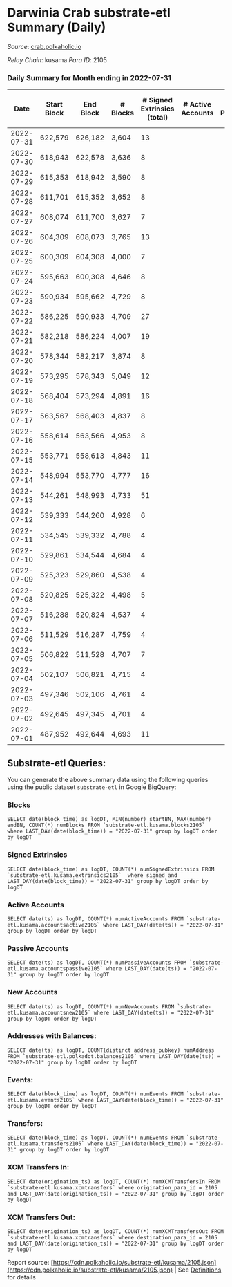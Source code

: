 # Darwinia Crab substrate-etl Summary (Daily)

_Source_: [crab.polkaholic.io](https://crab.polkaholic.io)

*Relay Chain*: kusama
*Para ID*: 2105



### Daily Summary for Month ending in 2022-07-31


| Date | Start Block | End Block | # Blocks | # Signed Extrinsics (total) | # Active Accounts | # Passive | # New | # Addresses with Balances | # Events | # Transfers | # XCM Transfers In | # XCM Transfers Out | Issues | 
| ---- | ----------- | --------- | -------- | --------------------------- | ----------------- | --------- | ----- | ------------------------- | -------- | ----------- | ------------------ | ------------------- | ------ |
| 2022-07-31 | 622,579 | 626,182 | 3,604 | 13 |  |  |  | 38 | 7,592 | 334 ($1.30) |   | 1 ($1.00) |  |
| 2022-07-30 | 618,943 | 622,578 | 3,636 | 8 |  |  |  | 37 | 7,562 | 264 ($0.23) |   |   |  |
| 2022-07-29 | 615,353 | 618,942 | 3,590 | 8 |  |  |  | 37 | 7,470 | 264 ($0.23) |   |   |  |
| 2022-07-28 | 611,701 | 615,352 | 3,652 | 8 |  |  |  | 37 | 7,594 | 264 ($0.23) |   |   |  |
| 2022-07-27 | 608,074 | 611,700 | 3,627 | 7 |  |  |  | 37 | 7,475 | 198 ($0.17) |   |   |  |
| 2022-07-26 | 604,309 | 608,073 | 3,765 | 13 |  |  |  | 37 | 7,974 | 392 ($1.31) |   | 1 ($0.99) |  |
| 2022-07-25 | 600,309 | 604,308 | 4,000 | 7 |  |  |  | 37 | 8,221 | 198 ($0.17) |   |   |  |
| 2022-07-24 | 595,663 | 600,308 | 4,646 | 8 |  |  |  | 37 | 9,583 | 264 ($0.23) |   |   |  |
| 2022-07-23 | 590,934 | 595,662 | 4,729 | 8 |  |  |  | 37 | 9,745 | 259 ($0.21) |   | 1 ($0.03) |  |
| 2022-07-22 | 586,225 | 590,933 | 4,709 | 27 |  |  |  | 37 | 10,076 | 544 ($1.13) | 1 ($0.11) | 2 ($0.32) |  |
| 2022-07-21 | 582,218 | 586,224 | 4,007 | 19 |  |  |  | 35 | 8,649 | 559 ($5.75) |   |   |  |
| 2022-07-20 | 578,344 | 582,217 | 3,874 | 8 |  |  |  | 34 | 8,038 | 264 ($0.26) |   |   |  |
| 2022-07-19 | 573,295 | 578,343 | 5,049 | 12 |  |  |  | 34 | 10,476 | 333 ($0.41) |   |   |  |
| 2022-07-18 | 568,404 | 573,294 | 4,891 | 16 |  |  |  | 33 | 10,317 | 470 ($0.51) |   | 4 ($0.09) |  |
| 2022-07-17 | 563,567 | 568,403 | 4,837 | 8 |  |  |  | 32 | 9,964 | 264 ($0.26) |   |   |  |
| 2022-07-16 | 558,614 | 563,566 | 4,953 | 8 |  |  |  | 32 | 10,197 | 264 ($0.27) |   |   |  |
| 2022-07-15 | 553,771 | 558,613 | 4,843 | 11 |  |  |  | 32 | 10,057 | 331 ($0.35) |   |   |  |
| 2022-07-14 | 548,994 | 553,770 | 4,777 | 16 |  |  |  | 32 | 9,978 | 362 ($0.89) |   |   |  |
| 2022-07-13 | 544,261 | 548,993 | 4,733 | 51 |  |  |  | 31 | 10,821 | 1,148 ($18.95) |   | 1 ($0.10) |  |
| 2022-07-12 | 539,333 | 544,260 | 4,928 | 6 |  |  |  | 28 | 9,882 |   |   |   |  |
| 2022-07-11 | 534,545 | 539,332 | 4,788 | 4 |  |  |  | 28 | 9,591 |   |   |   |  |
| 2022-07-10 | 529,861 | 534,544 | 4,684 | 4 |  |  |  | 28 | 9,382 |   |   |   |  |
| 2022-07-09 | 525,323 | 529,860 | 4,538 | 4 |  |  |  | 28 | 9,091 |   |   |   |  |
| 2022-07-08 | 520,825 | 525,322 | 4,498 | 5 |  |  |  | 28 | 9,073 | 60 (-) |   |   |  |
| 2022-07-07 | 516,288 | 520,824 | 4,537 | 4 |  |  |  | 28 | 9,089 |   |   |   |  |
| 2022-07-06 | 511,529 | 516,287 | 4,759 | 4 |  |  |  | 28 | 9,532 |   |   |   |  |
| 2022-07-05 | 506,822 | 511,528 | 4,707 | 7 |  |  |  | 28 | 9,625 | 183 ($0.05) |   |   |  |
| 2022-07-04 | 502,107 | 506,821 | 4,715 | 4 |  |  |  | 26 | 9,445 |   |   |   |  |
| 2022-07-03 | 497,346 | 502,106 | 4,761 | 4 |  |  |  | 26 | 9,536 |   |   |   |  |
| 2022-07-02 | 492,645 | 497,345 | 4,701 | 4 |  |  |  | 26 | 9,417 |   |   |   |  |
| 2022-07-01 | 487,952 | 492,644 | 4,693 | 11 |  |  |  | 26 | 9,707 | 258 ($0.007) |   | 7 ($0.15) |  |

## Substrate-etl Queries:
You can generate the above summary data using the following queries using the public dataset `substrate-etl` in Google BigQuery:


### Blocks
```
SELECT date(block_time) as logDT, MIN(number) startBN, MAX(number) endBN, COUNT(*) numBlocks FROM `substrate-etl.kusama.blocks2105`  where LAST_DAY(date(block_time)) = "2022-07-31" group by logDT order by logDT
```


### Signed Extrinsics
```
SELECT date(block_time) as logDT, COUNT(*) numSignedExtrinsics FROM `substrate-etl.kusama.extrinsics2105`  where signed and LAST_DAY(date(block_time)) = "2022-07-31" group by logDT order by logDT
```


### Active Accounts
```
SELECT date(ts) as logDT, COUNT(*) numActiveAccounts FROM `substrate-etl.kusama.accountsactive2105` where LAST_DAY(date(ts)) = "2022-07-31" group by logDT order by logDT
```


### Passive Accounts
```
SELECT date(ts) as logDT, COUNT(*) numPassiveAccounts FROM `substrate-etl.kusama.accountspassive2105` where LAST_DAY(date(ts)) = "2022-07-31" group by logDT order by logDT
```


### New Accounts
```
SELECT date(ts) as logDT, COUNT(*) numNewAccounts FROM `substrate-etl.kusama.accountsnew2105` where LAST_DAY(date(ts)) = "2022-07-31" group by logDT order by logDT
```


### Addresses with Balances:
```
SELECT date(ts) as logDT, COUNT(distinct address_pubkey) numAddress FROM `substrate-etl.polkadot.balances2105` where LAST_DAY(date(ts)) = "2022-07-31" group by logDT order by logDT
```


### Events:
```
SELECT date(block_time) as logDT, COUNT(*) numEvents FROM `substrate-etl.kusama.events2105` where LAST_DAY(date(block_time)) = "2022-07-31" group by logDT order by logDT
```


### Transfers:
```
SELECT date(block_time) as logDT, COUNT(*) numEvents FROM `substrate-etl.kusama.transfers2105` where LAST_DAY(date(block_time)) = "2022-07-31" group by logDT order by logDT
```


### XCM Transfers In:
```
SELECT date(origination_ts) as logDT, COUNT(*) numXCMTransfersIn FROM `substrate-etl.kusama.xcmtransfers` where origination_para_id = 2105 and LAST_DAY(date(origination_ts)) = "2022-07-31" group by logDT order by logDT
```


### XCM Transfers Out:
```
SELECT date(origination_ts) as logDT, COUNT(*) numXCMTransfersOut FROM `substrate-etl.kusama.xcmtransfers` where destination_para_id = 2105 and LAST_DAY(date(origination_ts)) = "2022-07-31" group by logDT order by logDT
```



Report source: [https://cdn.polkaholic.io/substrate-etl/kusama/2105.json](https://cdn.polkaholic.io/substrate-etl/kusama/2105.json) | See [Definitions](/DEFINITIONS.md) for details
